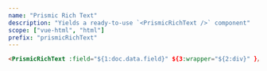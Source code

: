 ```yaml
---
name: "Prismic Rich Text"
description: "Yields a ready-to-use `<PrismicRichText />` component"
scope: ["vue-html", "html"]
prefix: "prismicRichText"
---
```


```html
<PrismicRichText :field="${1:doc.data.field}" ${3:wrapper="${2:div}" }/>
```
